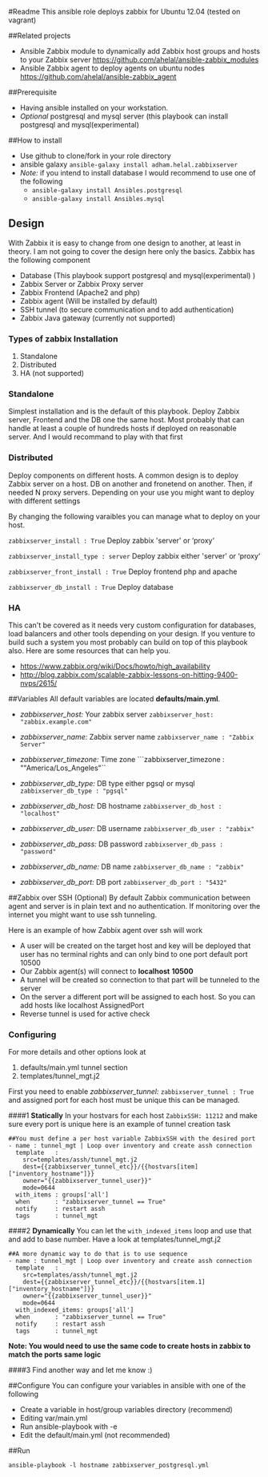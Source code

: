 #Readme
This ansible role deploys zabbix for Ubuntu 12.04 (tested on vagrant)

##Related projects
* Ansible Zabbix module to dynamically add Zabbix host groups and hosts to your Zabbix server https://github.com/ahelal/ansible-zabbix_modules
* Ansible Zabbix agent to deploy agents on ubuntu nodes https://github.com/ahelal/ansible-zabbix_agent

##Prerequisite
* Having ansible installed on your workstation. 
* *Optional* postgresql and mysql server (this playbook can install postgresql and mysql(experimental)


##How to install
* Use github to clone/fork in your role directory
* ansible galaxy ```ansible-galaxy install adham.helal.zabbixserver```
* *Note:* if you intend to install database I would recommend to use one of the following
  * ```ansible-galaxy install Ansibles.postgresql```
  * ```ansible-galaxy install Ansibles.mysql```

## Design
With Zabbix it is easy to change from one design to another, at least in theory. I am not going to cover the design here only the basics.
Zabbix  has the following component
* Database (This playbook support postgresql and mysql(experimental) )
* Zabbix Server or Zabbix Proxy server
* Zabbix Frontend (Apache2 and php)
* Zabbix agent (Will be installed by default)
* SSH tunnel (to secure communication and to add authentication)
* Zabbix Java gateway (currently not supported)

### Types of zabbix Installation
1. Standalone
2. Distributed
3. HA (not supported) 


### Standalone
Simplest installation and is the default of this playbook. Deploy Zabbix server, Frontend and the DB one the same host. Most probably that can handle at least a couple of hundreds hosts if deployed on reasonable server. And I would recommand to play with that first

### Distributed
Deploy components on different hosts. A common design is to deploy Zabbix server on a host.  DB on another and fronetend on another. Then, if needed N proxy servers. Depending on your use you might want to deploy with different settings

By changing the following varaibles you can manage what to deploy on your host.

```zabbixserver_install : True``` Deploy  zabbix 'server' or ‘proxy‘

```zabbixserver_install_type : server``` Deploy  zabbix  either 'server' or ‘proxy‘

```zabbixserver_front_install : True``` Deploy frontend php and apache

```zabbixserver_db_install : True``` Deploy database



### HA 
This can't be covered as it needs very custom configuration for databases, load balancers and other tools depending on your design. If you venture to build such a system you most probably can build on top of this playbook also. Here are some resources that can help you.
* https://www.zabbix.org/wiki/Docs/howto/high_availability
* http://blog.zabbix.com/scalable-zabbix-lessons-on-hitting-9400-nvps/2615/


##Variables 
All default variables are located **defaults/main.yml**.

  - *zabbixserver_host:*  Your zabbix server  ```zabbixserver_host: "zabbix.example.com"```

  - *zabbixserver_name:* Zabbix server name  ```zabbixserver_name : "Zabbix Server"```
  
  - *zabbixserver_timezone:* Time zone  ```zabbixserver_timezone : ""America/Los_Angeles"``

  - *zabbixserver_db_type:* DB type either pgsql or mysql   ```zabbixserver_db_type : "pgsql"```
  
  - *zabbixserver_db_host:* DB hostname   ```zabbixserver_db_host : "localhost"```    
  
  - *zabbixserver_db_user:* DB username   ```zabbixserver_db_user : "zabbix"```

  - *zabbixserver_db_pass:* DB password  ```zabbixserver_db_pass : "password"```

  - *zabbixserver_db_name:* DB name ```zabbixserver_db_name : "zabbix"```
  
  - *zabbixserver_db_port:* DB port ```zabbixserver_db_port : "5432"```

##Zabbix over SSH (Optional)
By default Zabbix communication between agent and server is in plain text and no authentication. If monitoring over the internet you might want to use ssh tunneling.

Here is an example of how Zabbix agent over ssh will work
- A user will be created on the target host and key will be deployed that user has no terminal rights and can only bind to one port default port 10500
- Our Zabbix agent(s) will connect to **localhost** **10500** 
- A tunnel will be created so connection to that part will be tunneled to the server
- On the server a different port will be assigned to each host. So you can add hosts like localhost AssignedPort
- Reverse tunnel is used for active check

### Configuring 

For more details and other options look at 

1. defaults/main.yml tunnel section
2. templates/tunnel_mgt.j2

First you need to enable *zabbixserver_tunnel:*  ```zabbixserver_tunnel : True``` and assigned port for each host must be unique   this can be managed.

####1 **Statically**
In your hostvars for each host ```ZabbixSSH: 11212``` and make sure every port is unique
here is an example of tunnel creation task

```
##You must define a per host variable ZabbixSSH with the desired port
- name : tunnel_mgt | Loop over inventory and create assh connection 
  template   :
    src=templates/assh/tunnel_mgt.j2
    dest={{zabbixserver_tunnel_etc}}/{{hostvars[item]["inventory_hostname"]}}
    owner="{{zabbixserver_tunnel_user}}"
    mode=0644 
  with_items : groups['all']
  when       : "zabbixserver_tunnel == True"
  notify     : restart assh
  tags       : tunnel_mgt
```

####2 **Dynamically**
You can let the ```with_indexed_items``` loop and use that and add to base number. Have a look at templates/tunnel_mgt.j2

```
##A more dynamic way to do that is to use sequence
- name : tunnel_mgt | Loop over inventory and create assh connection
  template   :
    src=templates/assh/tunnel_mgt.j2
    dest={{zabbixserver_tunnel_etc}}/{{hostvars[item.1]["inventory_hostname"]}}
    owner="{{zabbixserver_tunnel_user}}"
    mode=0644 
  with_indexed_items: groups['all']
  when       : "zabbixserver_tunnel == True"
  notify     : restart assh
  tags       : tunnel_mgt
```

**Note: You would need to use the same code to create hosts in zabbix to match the ports same logic**

####3 Find another way and let me know :) 


##Configure
You can configure your variables in ansible with one of the following

 * Create a variable in host/group variables directory (recommend)
 * Editing var/main.yml
 * Run ansible-playbook with -e
 * Edit the default/main.yml (not recommended)

##Run
    
  ```ansible-playbook -l hostname zabbixserver_postgresql.yml```
  
  
  
  
